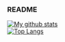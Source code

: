 ### README

[![My github stats](https://github-readme-stats.vercel.app/api?username=jarnachao09&theme=radical)](https://github.com/anuraghazra/github-readme-stats)
<br />
[![Top Langs](https://github-readme-stats.vercel.app/api/top-langs/?username=jarnachao09&hide=html,cmake&theme=radical&layout=compact)](https://github.com/anuraghazra/github-readme-stats)

<!--
**JarnaChao09/JarnaChao09** is a ✨ _special_ ✨ repository because its `README.md` (this file) appears on your GitHub profile.

Here are some ideas to get you started:

- 🔭 I’m currently working on ...
- 🌱 I’m currently learning ...
- 👯 I’m looking to collaborate on ...
- 🤔 I’m looking for help with ...
- 💬 Ask me about ...
- 📫 How to reach me: ...
- 😄 Pronouns: ...
- ⚡ Fun fact: ...
-->
